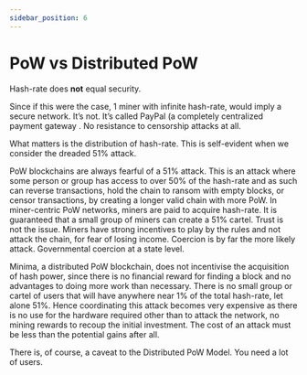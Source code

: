 ```yaml
---
sidebar_position: 6
---
```


# PoW vs Distributed PoW

Hash-rate does **not** equal security.

Since if this were the case, 1 miner with infinite hash-rate, would imply a secure network. It’s not. It’s called PayPal (a completely centralized payment gateway . No resistance to censorship attacks at all.

What matters is the distribution of hash-rate. This is self-evident when we consider the dreaded 51% attack.

PoW blockchains are always fearful of a 51% attack. This is an attack where some person or group has access to over 50% of the hash-rate and as such can reverse transactions, hold the chain to ransom with empty blocks, or censor transactions, by creating a longer valid chain with more PoW. In miner-centric PoW networks, miners are paid to acquire hash-rate. It is guaranteed that a small group of miners can create a 51% cartel. Trust is not the issue. Miners have strong incentives to play by the rules and not attack the chain, for fear of losing income. Coercion is by far the more likely attack. Governmental coercion at a state level.

Minima, a distributed PoW blockchain, does not incentivise the acquisition of hash power, since there is no financial reward for finding a block and no advantages to doing more work than necessary. There is no small group or cartel of users that will have anywhere near 1% of the total hash-rate, let alone 51%. Hence coordinating this attack becomes very expensive as there is no use for the hardware required other than to attack the network, no mining rewards to recoup the initial investment. The cost of an attack must be less than the potential gains after all. 

There is, of course, a caveat to the Distributed PoW Model. You need a lot of users.